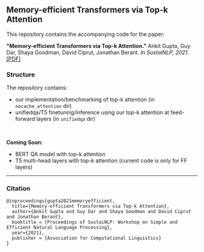 ## Memory-efficient Transformers via Top-k Attention

This repository contains the accompanying code for the paper:

**"Memory-efficient Transformers via Top-k Attention."** Ankit Gupta, Guy Dar, Shaya Goodman, David Ciprut, Jonathan Berant. *In SustaiNLP, 2021*. 
[[PDF]](https://arxiv.org/pdf/2106.06899.pdf)


### Structure
The repository contains:
* our implementation/benchmarking of top-k attention (in `nocache_attention` dir)
* unifiedqa/T5 finetuning/inference using our top-k attention at feed-forward layers (in `unifiedqa` dir)
<br/>

**Coming Soon**: 
* BERT QA model with top-k attention
* T5 multi-head layers with top-k attention (current code is only for FF layers)

---
### Citation
```
@inproceedings{gupta2021memoryefficient,
  title={Memory-efficient Transformers via Top-k Attention}, 
  author={Ankit Gupta and Guy Dar and Shaya Goodman and David Ciprut and Jonathan Berant},
  booktitle = {Proceedings of SustaiNLP: Workshop on Simple and Efficient Natural Language Processing},
  year={2021},
  publisher = {Association for Computational Linguistics}
}
```
